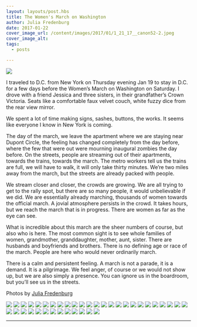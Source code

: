 ```yaml
---
layout: layouts/post.hbs
title: The Women's March on Washington
author: Julia Fredenburg
date: 2017-01-22
cover_image_url: /content/images/2017/01/1_21_17__canon52-2.jpeg
cover_image_alt:
tags:
  - posts

---
```


![](/content/images/2017/01/1_21_17__canon52-2.jpeg)

I traveled to D.C. from New York on Thursday evening Jan 19 to stay in D.C. for a few days before the Women’s March on Washington on Saturday. I drove with a friend Jessica and three sisters, in their grandfather’s Crown Victoria. Seats like a comfortable faux velvet couch, white fuzzy dice from the rear view mirror. 

We spent a lot of time making signs, sashes, buttons, the works.  It seems like everyone I know in New York is coming. 

The day of the march, we leave the apartment where we are staying near Dupont Circle, the feeling has changed completely from the day before, where the few that were out were mourning inaugural zombies the day before. On the streets, people are streaming out of their apartments, towards the trains, towards the march.  The metro workers tell us the trains are full, we will have to walk, it will only take thirty minutes. We’re two miles away from the march, but the streets are already packed with people. 

We stream closer and closer, the crowds are growing. We are all trying to get to the rally spot, but there are so many people, it would unbelievable if we did. We are essentially already marching, thousands of women towards the official march. A jovial atmosphere persists in the crowd. It takes hours, but we reach the march that is in progress. There are women as far as the eye can see. 

What is incredible about this march are the sheer numbers of course, but also who is here. The most common sight is to see whole families of women, grandmother, granddaughter, mother, aunt, sister. There are husbands and boyfriends and brothers. There is no defining age or race of the march. People are here who would never ordinarily march.

There is a calm and persistent feeling. A march is not a parade, it is a demand. It is a pilgrimage. We feel anger, of course or we would not show up, but we are also simply a presence. You can ignore us in the boardroom, but you’ll see us in the streets. 

Photos by [Julia Fredenburg](juliafred.com)

 
![](/content/images/2017/01/1_21_17__canon9-1.jpeg)
![](/content/images/2017/01/1_21_17__canon13-1.jpeg)
![](/content/images/2017/01/1_21_17__canon15-1.jpeg)
![](/content/images/2017/01/1_21_17__canon67-1.jpeg)
![](/content/images/2017/01/1_21_17__canon55-1.jpeg)
![](/content/images/2017/01/1_21_17__canon16-1.jpeg)
![](/content/images/2017/01/1_21_17__canon43-1.jpeg)
![](/content/images/2017/01/1_21_17__canon23-1.jpeg)
![](/content/images/2017/01/1_21_17__canon20-1.jpeg)
![](/content/images/2017/01/1_21_17__canon32-1.jpeg)
![](/content/images/2017/01/1_21_17__canon56-1.jpeg)
![](/content/images/2017/01/1_21_17__canon62-1.jpeg)
![](/content/images/2017/01/1_21_17__canon58-1.jpeg)
![](/content/images/2017/01/1_21_17__canon59-1.jpeg)
![](/content/images/2017/01/1_21_17__canon40-1.jpeg)
![](/content/images/2017/01/1_21_17__canon57-1.jpeg)
![](/content/images/2017/01/1_21_17__canon64-2.jpeg)
![](/content/images/2017/01/1_21_17__canon25-1.jpeg)
![](/content/images/2017/01/1_21_17__canon74-1.jpeg)
![](/content/images/2017/01/1_21_17__canon50-1.jpeg)
![](/content/images/2017/01/1_21_17__canon82-1.jpeg)
![](/content/images/2017/01/1_21_17__canon47-1.jpeg)
![](/content/images/2017/01/1_21_17__canon61-1.jpeg)
![](/content/images/2017/01/1_21_17__canon78-2.jpeg)
![](/content/images/2017/01/1_21_17__canon33-1.jpeg)
![](/content/images/2017/01/1_21_17__canon48-1.jpeg)
![](/content/images/2017/01/1_21_17__canon63-1.jpeg)
![](/content/images/2017/01/1_21_17__canon31-1.jpeg)
![](/content/images/2017/01/1_21_17__canon37-1.jpeg)
![](/content/images/2017/01/1_21_17__canon66-1.jpeg)
![](/content/images/2017/01/1_21_17__canon65-2.jpeg)
![](/content/images/2017/01/1_21_17__canon68-1.jpeg)
![](/content/images/2017/01/1_21_17__canon77-1.jpeg)
![](/content/images/2017/01/1_21_17__canon70-1.jpeg)
![](/content/images/2017/01/1_21_17__canon71-1.jpeg)
![](/content/images/2017/01/1_21_17__canon79-1.jpeg)
![](/content/images/2017/01/1_21_17__canon83-1.jpeg)
![](/content/images/2017/01/1_21_17__canon87-1.jpeg)


- - -


